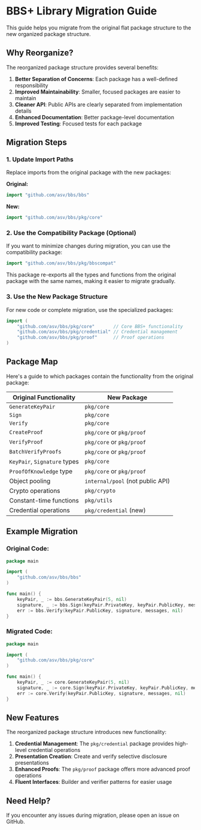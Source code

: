 # BBS+ Library Migration Guide

This guide helps you migrate from the original flat package structure to the new organized package structure.

## Why Reorganize?

The reorganized package structure provides several benefits:

1. **Better Separation of Concerns**: Each package has a well-defined responsibility
2. **Improved Maintainability**: Smaller, focused packages are easier to maintain
3. **Cleaner API**: Public APIs are clearly separated from implementation details
4. **Enhanced Documentation**: Better package-level documentation
5. **Improved Testing**: Focused tests for each package

## Migration Steps

### 1. Update Import Paths

Replace imports from the original package with the new packages:

**Original:**
```go
import "github.com/asv/bbs/bbs"
```

**New:**
```go
import "github.com/asv/bbs/pkg/core"
```

### 2. Use the Compatibility Package (Optional)

If you want to minimize changes during migration, you can use the compatibility package:

```go
import "github.com/asv/bbs/pkg/bbscompat"
```

This package re-exports all the types and functions from the original package with the same names, making it easier to migrate gradually.

### 3. Use the New Package Structure

For new code or complete migration, use the specialized packages:

```go
import (
    "github.com/asv/bbs/pkg/core"       // Core BBS+ functionality
    "github.com/asv/bbs/pkg/credential" // Credential management
    "github.com/asv/bbs/pkg/proof"      // Proof operations
)
```

## Package Map

Here's a guide to which packages contain the functionality from the original package:

| Original Functionality        | New Package                        |
|------------------------------|-----------------------------------|
| `GenerateKeyPair`            | `pkg/core`                         |
| `Sign`                       | `pkg/core`                         |
| `Verify`                     | `pkg/core`                         |
| `CreateProof`                | `pkg/core` or `pkg/proof`          |
| `VerifyProof`                | `pkg/core` or `pkg/proof`          |
| `BatchVerifyProofs`          | `pkg/core` or `pkg/proof`          |
| `KeyPair`, `Signature` types | `pkg/core`                         |
| `ProofOfKnowledge` type      | `pkg/core` or `pkg/proof`          |
| Object pooling               | `internal/pool` (not public API)    |
| Crypto operations            | `pkg/crypto`                       |
| Constant-time functions      | `pkg/utils`                        |
| Credential operations        | `pkg/credential` (new)             |

## Example Migration

### Original Code:

```go
package main

import (
    "github.com/asv/bbs/bbs"
)

func main() {
    keyPair, _ := bbs.GenerateKeyPair(5, nil)
    signature, _ := bbs.Sign(keyPair.PrivateKey, keyPair.PublicKey, messages, nil)
    err := bbs.Verify(keyPair.PublicKey, signature, messages, nil)
}
```

### Migrated Code:

```go
package main

import (
    "github.com/asv/bbs/pkg/core"
)

func main() {
    keyPair, _ := core.GenerateKeyPair(5, nil)
    signature, _ := core.Sign(keyPair.PrivateKey, keyPair.PublicKey, messages, nil)
    err := core.Verify(keyPair.PublicKey, signature, messages, nil)
}
```

## New Features

The reorganized package structure introduces new functionality:

1. **Credential Management**: The `pkg/credential` package provides high-level credential operations
2. **Presentation Creation**: Create and verify selective disclosure presentations
3. **Enhanced Proofs**: The `pkg/proof` package offers more advanced proof operations
4. **Fluent Interfaces**: Builder and verifier patterns for easier usage

## Need Help?

If you encounter any issues during migration, please open an issue on GitHub.